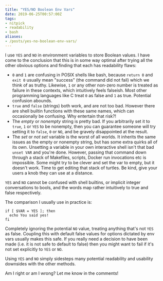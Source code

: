 ```yaml
---
title: "YES/NO Boolean Env Vars"
date: 2019-06-25T00:57:00Z
tags:
- nitpick
- readability
- bash
aliases:
- /posts/yes-no-boolean-env-vars/
---
```


I use `YES` and `NO` in environment variables to store Boolean values. I have come to the conclusion that this is in some way optimal after trying all the other obvious options and finding that each has readability flaws:

- `0` and `1` are confusing in POSIX shells like bash, because `return 0` and `exit 0` usually mean "success" (the command did not fail) which we think of as truthy. Likewise, `1` or any other non-zero number is treated as failure in these contexts, which intuitively feels falseish. Most other programming languages like C treat `0` as false and `1` as true. Potential confusion abounds.
- `true` and `false` (strings) both work, and are not too bad. However there are shell builtin functions with these same names, which can occasionally be confusing. Why entertain that risk?!
- The _empty_ or _nonempty_ string is pretty bad. If you arbitrarily set it to `true`, `1` or `YES` to be nonempty, then you can guarantee someone will try setting it to `false`, `0` or `NO`, and be gravely disappointed at the result.
- The _set_ or _not set_ variable is the worst of all worlds. It inherits the same issues as the empty or nonempty string, but has some extra quirks all of its own. Unsetting a variable in your own interactive shell isn't that bad `unset VAR` and you're done. However, passing that command down through a stack of Makefiles, scripts, Docker run invocations etc is impossible. Some might try to be clever and set the var to empty, but it doesn't work. Time to get editing that stack of turtles. Be kind, give your users a knob they can use at a distance.

`YES` and `NO` cannot be confused with shell builtins, or implicit integer conversations to bools, and the words map rather intuitively to true and false respectively.

The comparison I usually use in practice is:

```
if [ $VAR = YES ]; then
  echo You said yes!
fi
```

Completely ignoring the potential `NO` value, treating anything that's not `YES` as false. Coupling this with default false values for options dictated by env vars usually makes this safe. If you really need a decision to have been made (i.e. it is not safe to default to false) then you might want to fail if it's not set explicitly to `YES` or `NO`.

Using `YES` and `NO` simply sidesteps many potential readability and usability downsides with the other methods.

Am I right or am I wrong? Let me know in the comments!

